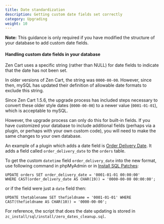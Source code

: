 ```yaml
---
title: Date standardization 
description: Getting custom date fields set correctly 
category: Upgrading
weight: 10
---
```


**Note:** This guidance is only required if you have modified the structure
of your database to add custom date fields.  

#### Handling custom date fields in your database 
Zen Cart uses a specific string (rather than NULL) for date fields to indicate that the date has not been set. 

In older versions of Zen Cart, the string was `0000-00-00`.  However, since then, mySQL has updated their definition of allowable date formats to exclude this string.  

Since Zen Cart 1.5.6, the upgrade process has included steps necessary to convert these older style dates (`0000-00-00`) to a newer value (`0001-01-01`), which is acceptable to mySQL. 

However, the upgrade process can only do this for built-in fields.  If you have customized your database to include additional fields (perhaps via a plugin, or perhaps with your own custom code), you will need to make the same changes to your own database. 

An example of a plugin which adds a date field is [Order Delivery Date](https://www.zen-cart.com/downloads.php?do=file&id=683).  It adds a field called `order_delivery_date` to the `orders` table. 

To get the custom `datetime` field `order_delivery_date` into the new format, use following command in phpMyAdmin or in [Install SQL Patches](/user/admin_pages/tools/install_sql_patches/): 

```
UPDATE orders SET order_delivery_date = '0001-01-01 00:00:00'
WHERE CAST(order_delivery_date AS CHAR(19)) = '0000-00-00 00:00:00';
```

or if the field were just a `date` field then:
```
UPDATE thetablename SET thefieldname = '0001-01-01' WHERE CAST(thefieldname AS CHAR(10)) = '0000-00-00';
```

For reference, the script that does the date updating is stored in `zc_install/sql/install/zero_dates_cleanup.sql`.

